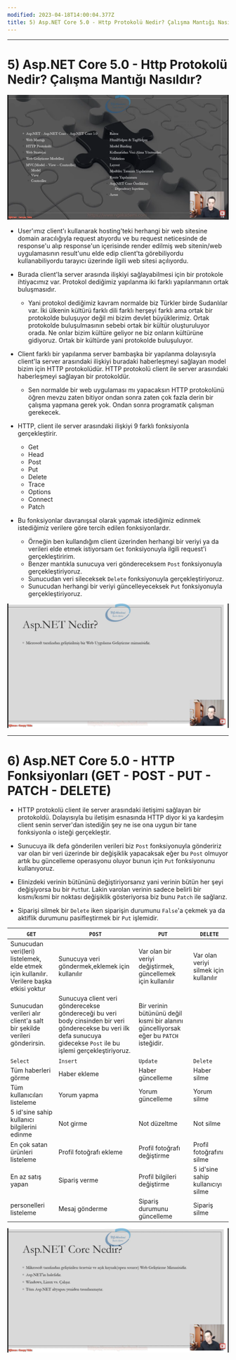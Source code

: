 ```yaml
---
modified: 2023-04-18T14:00:04.377Z
title: 5) Asp.NET Core 5.0 - Http Protokolü Nedir? Çalışma Mantığı Nasıldır?
---
```

***
# 5) Asp.NET Core 5.0 - Http Protokolü Nedir? Çalışma Mantığı Nasıldır?
<img src="1.png" width="auto">

- User'ımız client'ı kullanarak hosting'teki herhangi bir web sitesine domain aracılığıyla request atıyordu ve bu request neticesinde de response'u alıp response'un içerisinde render edilmiş web sitenin/web uygulamasının result'unu elde edip client'ta görebiliyordu kullanabiliyordu tarayıcı üzerinde ilgili web sitesi açılıyordu.

- Burada client'la server arasında ilişkiyi sağlayabilmesi için bir protokole ihtiyacımız var. Protokol dediğimiz yapılanma iki farklı yapılanmanın ortak buluşmasıdır. 
    * Yani protokol dediğimiz kavram normalde biz Türkler birde Sudanlılar var. İki ülkenin kültürü farklı dili farklı herşeyi farklı ama ortak bir protokolde buluşuyor değil mi bizim devlet büyüklerimiz. Ortak protokolde buluşulmasının sebebi ortak bir kültür oluşturuluyor orada. Ne onlar bizim kültüre geliyor ne biz onların kültürüne gidiyoruz. Ortak bir kültürde yani protokolde buluşuluyor.

- Client farklı bir yapılanma server bambaşka bir yapılanma dolayısıyla client'la server arasındaki ilişkiyi buradaki haberleşmeyi sağlayan model bizim için HTTP protokolüdür. HTTP protokolü client ile server arasındaki haberleşmeyi sağlayan bir protokoldür.
    * Sen normalde bir web uygulaması mı yapacaksın HTTP protokolünü öğren mevzu zaten bitiyor ondan sonra zaten çok fazla derin bir çalışma yapmana gerek yok. Ondan sonra programatik çalışman gerekecek.

- HTTP, client ile server arasındaki ilişkiyi 9 farklı fonksiyonla gerçekleştirir.
    * Get
    * Head
    * Post
    * Put
    * Delete
    * Trace
    * Options
    * Connect
    * Patch
- Bu fonksiyonlar davranışsal olarak yapmak istediğimiz edinmek istediğimiz verilere göre tercih edilen fonksiyonlardır.
    * Örneğin ben kullandığım client üzerinden herhangi bir veriyi ya da verileri elde etmek istiyorsam `Get` fonksiyonuyla ilgili request'i gerçekleştiririm.
    * Benzer mantıkla sunucuya veri göndereceksem `Post` fonksiyonuyla gerçekleştiriyoruz.
    * Sunucudan veri sileceksek `Delete` fonksiyonuyla gerçekleştiriyoruz.
    * Sunucudan herhangi bir veriyi güncelleyeceksek `Put` fonksiyonuyla gerçekleştiriyoruz.

<img src="2.png" width="auto">

***
# 6) Asp.NET Core 5.0 - HTTP Fonksiyonları (GET - POST - PUT - PATCH - DELETE)
- HTTP protokolü client ile server arasındaki iletişimi sağlayan bir protokoldü. Dolayısıyla bu iletişim esnasında HTTP diyor ki ya kardeşim client senin server'dan istediğin şey ne ise ona uygun bir tane fonksiyonla o isteği gerçekleştir.

- Sunucuya ilk defa gönderilen verileri biz `Post` fonksiyonuyla göndeririz var olan bir veri üzerinde bir değişiklik yapacaksak eğer bu `Post` olmuyor artık bu güncelleme operasyonu oluyor bunun için `Put` fonksiyonunu kullanıyoruz.

- Elinizdeki verinin bütününü değiştiriyorsanız yani verinin bütün her şeyi değişiyorsa bu bir `Put`tur. Lakin varolan verinin sadece belirli bir kısmı/kısmi bir noktası değişiklik gösteriyorsa biz bunu `Patch` ile sağlarız.

- Siparişi silmek bir `Delete` iken siparişin durumunu `False`'a çekmek ya da aktiflik durumunu pasifleştirmek bir `Put` işlemidir.

|`GET`|`POST`|`PUT`|`DELETE`|
|---|---|---|----|
|Sunucudan veri(leri) listelemek, elde etmek için kullanılır. Verilere başka etkisi yoktur|Sunucuya veri göndermek,eklemek için kullanılır|Var olan bir veriyi değiştirmek, güncellemek için kullanılır|Var olan veriyi silmek için kullanılır|
|Sunucudan verileri alır client'a salt bir şekilde verileri gönderirsin.|Sunucuya client veri gönderecekse göndereceği bu veri body cinsinden bir veri gönderecekse bu veri ilk defa sunucuya gidecekse  `Post` ile bu işlemi gerçekleştiriyoruz.|Bir verinin bütününü değil kısmi bir alanını güncelliyorsak eğer bu `PATCH` isteğidir.||
|`Select`|`Insert`|`Update`|`Delete`|
| Tüm haberleri görme| Haber ekleme| Haber güncelleme| Haber silme|
| Tüm kullanıcıları listeleme| Yorum yapma| Yorum güncelleme| Yorum silme|
| 5 id'sine sahip kullanıcı bilgilerini edinme| Not girme| Not düzeltme| Not silme|
| En çok satan ürünleri listeleme| Profil fotoğrafı ekleme| Profil fotoğrafı değiştirme| Profil fotoğrafını silme|
| En az satış yapan| Sipariş verme| Profil bilgileri değiştirme| 5 id'sine sahip kullanıcıyı silme|
| personelleri listeleme| Mesaj gönderme| Sipariş durumunu güncelleme| Sipariş silme|

<img src="3.png" width="auto">












